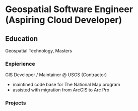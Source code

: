 # Geospatial Software Engineer (Aspiring Cloud Developer)

## Education
Geospatial Technology, Masters

### Expierience
GIS Developer / Maintainer @ USGS (Contractor)
- maintined code base for The National Map program
- assisted with migration from ArcGIS to Arc Pro

### Projects
